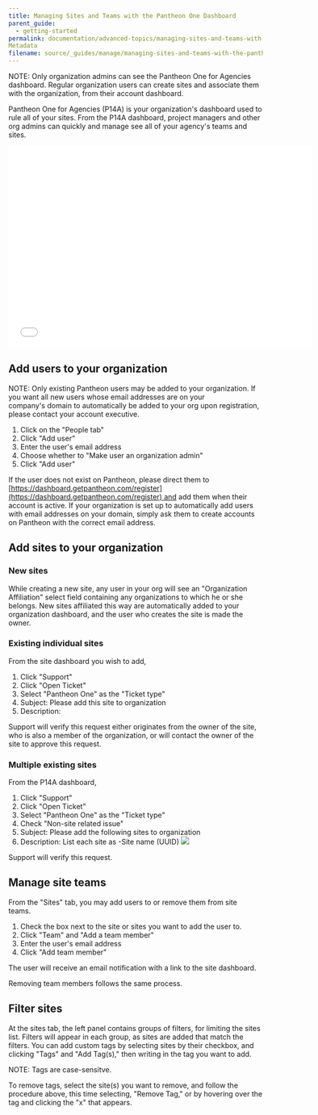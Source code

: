 ```yaml
---
title: Managing Sites and Teams with the Pantheon One Dashboard
parent_guide:
  - getting-started
permalink: documentation/advanced-topics/managing-sites-and-teams-with-the-pantheon-one-dashboard/
Metadata
filename: source/_guides/manage/managing-sites-and-teams-with-the-pantheon-one-dashboard.md
---
```


NOTE: Only organization admins can see the Pantheon One for Agencies dashboard. Regular organization users can create sites and associate them with the organization, from their account dashboard.  
  
  
Pantheon One for Agencies (P14A) is your organization's dashboard used to rule all of your sites. From the P14A dashboard, project managers and other org admins can quickly and manage see all of your agency's teams and sites.  
<iframe allowfullscreen="" frameborder="0" height="400" scrolling="no" src="//www.youtube.com/embed/2DTZxsBK9H0" width="600"></iframe>

## Add users to your organization

NOTE: Only existing Pantheon users may be added to your organization. If you want all new users whose email addresses are on your company's domain to automatically be added to your org upon registration, please contact your account executive.

1. Click on the "People tab"
2. Click "Add user"
3. Enter the user's email address
4. Choose whether to "Make user an organization admin" 
5. Click "Add user"

If the user does not exist on Pantheon, please direct them to  [https://dashboard.getpantheon.com/register](https://dashboard.getpantheon.com/register) and add them when their account is active. If your organization is set up to automatically add users with email addresses on your domain, simply ask them to create accounts on Pantheon with the correct email address.

## Add sites to your organization

### New sites

While creating a new site, any user in your org will see an "Organization Affiliation" select field containing any organizations to which he or she belongs. New sites affiliated this way are automatically added to your organization dashboard, and the user who creates the site is made the owner. 

### Existing individual sites
From the site dashboard you wish to add,
1. Click "Support"
2. Click "Open Ticket"
3. Select "Pantheon One" as the "Ticket type"
4. Subject: Please add this site to <our company> organization
5. Description: 
Support will verify this request either originates from the owner of the site, who is also a member of the organization, or will contact the owner of the site to approve this request.
### Multiple existing sites
From the P14A dashboard,
1. Click "Support"
2. Click "Open Ticket"
3. Select "Pantheon One" as the "Ticket type"
4. Check "Non-site related issue"
5. Subject: Please add the following sites to <our company> organization
6. Description: List each site as -Site name (UUID)
 ![](https://pantheon-systems.desk.com/customer/portal/attachments/309159)  
Support will verify this request.
## Manage site teams
From the "Sites" tab, you may add users to or remove them from site teams. 
1. Check the box next to the site or sites you want to add the user to.
2. Click "Team" and "Add a team member"
3. Enter the user's email address
4. Click "Add team member"
The user will receive an email notification with a link to the site dashboard.   
Removing team members follows the same process. 
## Filter sites
At the sites tab, the left panel contains groups of filters, for limiting the sites list. Filters will appear in each group, as sites are added that match the filters. You can add custom tags by selecting sites by their checkbox, and clicking "Tags" and "Add Tag(s)," then writing in the tag you want to add.   
NOTE: Tags are case-sensitve.   
To remove tags, select the site(s) you want to remove, and follow the procedure above, this time selecting, "Remove Tag," or by hovering over the tag and clicking the "x" that appears.
##  


